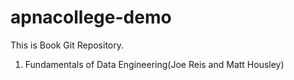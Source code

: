 # apnacollege-demo
This is Book Git Repository.
<br>
1. Fundamentals of Data Engineering(Joe Reis and Matt Housley)

